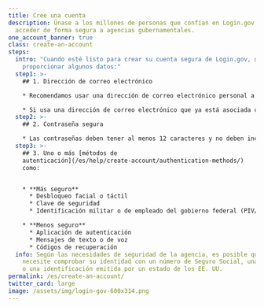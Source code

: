 ```yaml
---
title: Cree una cuenta
description: Únase a los millones de personas que confían en Login.gov para
  acceder de forma segura a agencias gubernamentales.
one_account_banner: true
class: create-an-account
steps:
  intro: "Cuando esté listo para crear su cuenta segura de Login.gov, deberá
    proporcionar algunos datos:"
  step1: >-
    ## 1. Dirección de correo electrónico

    * Recomendamos usar una dirección de correo electrónico personal a la que siempre pueda acceder, en lugar de una dirección de correo electrónico del trabajo.

    * Si usa una dirección de correo electrónico que ya está asociada con una cuenta de Login.gov, le enviaremos instrucciones por correo electrónico para que pueda restablecer su contraseña y recuperar el acceso a su cuenta.
  step2: >-
    ## 2. Contraseña segura

    * Las contraseñas deben tener al menos 12 caracteres y no deben incluir palabras o frases de uso común.
  step3: >-
    ## 3. Uno o más [métodos de
    autenticación](/es/help/create-account/authentication-methods/)
    como:


    * **Más seguro**
      * Desbloqueo facial o táctil
      * Clave de seguridad
      * Identificación militar o de empleado del gobierno federal (PIV/CAC)

    * **Menos seguro**
      * Aplicación de autenticación
      * Mensajes de texto o de voz
      * Códigos de recuperación
  info: Según las necesidades de seguridad de la agencia, es posible que
    necesite comprobar su identidad con un número de Seguro Social, una dirección
    o una identificación emitida por un estado de los EE. UU.
permalink: /es/create-an-account/
twitter_card: large
image: /assets/img/login-gov-600x314.png
---
```

